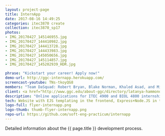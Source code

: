 ```yaml
---
layout: project-page
title: InternApp
date: 2017-08-16 14:49:25
categories: itec3870 create
collection: itec3870_sp17
photos:
- IMG_20170427_145146955.jpg
- IMG_20170427_144410982.jpg
- IMG_20170427_144413728.jpg
- IMG_20170427_144433983.jpg
- IMG_20170427_145050656.jpg
- IMG_20170427_145114857.jpg
- IMG_20170427_145202939_HDR.jpg

phrase: "Kickstart your career! Apply now!"
demo-url: http://ggc-internapp.herokuapp.com/
screencast-youtube: TNs-tkoyQG8
members: "Team DaSquad: Robert Bryan, Blake Norman, Khaled Asad, and Michael Cawton"
client: <a href="http://www.ggc.edu/about-ggc/directory/latanya-hammonds-odie" target="_blank">Dr. Latanya Hammonds-Odie (Biology)</a> and <a href="http://www.ggc.edu/about-ggc/directory/lissa-pollacia" target="_blank">Dr. Lissa Pollacia (IT)</a>
description: "Online applications for ITEC 4900 and BIOL 4800 internship courses (second semester)."
tech: Website with EJS templating in the frontend, Express+Node.JS in the backend with MongoDB hosted on mLab.
logo-full: flyer-internapp.png
logo-thumb: thumb-flyer-internapp.png
repo-url: https://github.com/soft-eng-practicum/internapp
---
```


Detailed information about the {{ page.title }} development process.

<!-- lightgallery -->
<script src="https://code.jquery.com/jquery-2.2.4.min.js"></script>
<script src="https://cdn.jsdelivr.net/lightgallery/1.3.7/js/lightgallery.min.js">
</script>
<script src="https://cdn.jsdelivr.net/g/lg-zoom"></script>

<script type="text/javascript">

    $(document).ready(function() {

        $("body").lightGallery({

            zoom: true,
            selector: 'a#lightgallery',
            selectWithin: 'body'

        });

    });

</script>

[ggc]: http://www.ggc.edu
[gunay-ggc]: http://www.ggc.edu/about-ggc/directory/cengiz-gunay
